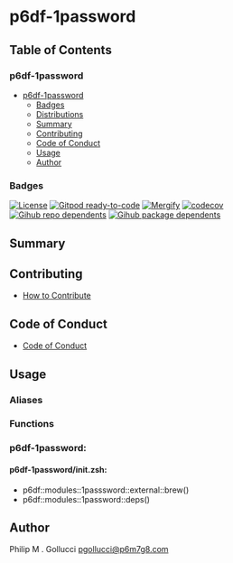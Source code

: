 # p6df-1password

## Table of Contents


### p6df-1password
- [p6df-1password](#p6df-1password)
  - [Badges](#badges)
  - [Distributions](#distributions)
  - [Summary](#summary)
  - [Contributing](#contributing)
  - [Code of Conduct](#code-of-conduct)
  - [Usage](#usage)
  - [Author](#author)

### Badges

[![License](https://img.shields.io/badge/License-Apache%202.0-yellowgreen.svg)](https://opensource.org/licenses/Apache-2.0)
[![Gitpod ready-to-code](https://img.shields.io/badge/Gitpod-ready--to--code-blue?logo=gitpod)](https://gitpod.io/#https://github.com/p6m7g8/p6df-1password)
[![Mergify](https://img.shields.io/endpoint.svg?url=https://gh.mergify.io/badges/p6m7g8/p6df-1password/&style=flat)](https://mergify.io)
[![codecov](https://codecov.io/gh/p6m7g8/p6df-1password/branch/master/graph/badge.svg?token=14Yj1fZbew)](https://codecov.io/gh/p6m7g8/p6df-1password)
[![Gihub repo dependents](https://badgen.net/github/dependents-repo/p6m7g8/p6df-1password)](https://github.com/p6m7g8/p6df-1password/network/dependents?dependent_type=REPOSITORY)
[![Gihub package dependents](https://badgen.net/github/dependents-pkg/p6m7g8/p6df-1password)](https://github.com/p6m7g8/p6df-1password/network/dependents?dependent_type=PACKAGE)

## Summary

## Contributing

- [How to Contribute](CONTRIBUTING.md)

## Code of Conduct

- [Code of Conduct](https://github.com/p6m7g8/.github/blob/master/CODE_OF_CONDUCT.md)

## Usage


### Aliases


### Functions

### p6df-1password:

#### p6df-1password/init.zsh:

- p6df::modules::1passsword::external::brew()
- p6df::modules::1password::deps()



## Author

Philip M . Gollucci <pgollucci@p6m7g8.com>
